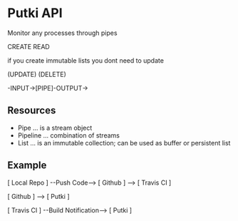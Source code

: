 Putki API
==============
Monitor any processes through pipes


CREATE
READ

if you create immutable lists you dont need to update

(UPDATE)
(DELETE)



-INPUT->[PIPE]-OUTPUT->

## Resources

* Pipe ... is a stream object
* Pipeline ... combination of streams
* List ... is an immutable collection; can be used as buffer or persistent list


## Example

[ Local Repo ] --Push Code--> [ Github ] --> [ Travis CI ]

[ Github ] --> [ Putki ]

[ Travis CI ] --Build Notification--> [ Putki ]